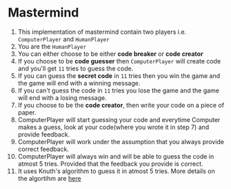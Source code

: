 # Mastermind

1. This implementation of mastermind contain two players i.e. `ComputerPlayer` and `HumanPlayer`
2. You are the `HumanPlayer`
3. You can either choose to be either **code breaker** or **code creator**
4. If you choose to be **code guesser** then `ComputerPlayer` will create code and you'll get `11` tries to guess the code.
5. If you can guess the **secret code** in `11` tries then you win the game and the game will end with a winning message.
6. If you can't guess the code in `11` tries you lose the game and the game will end with a losing message.
7. If you choose to be the **code creator**, then write your code on a piece of paper.
8. ComputerPlayer will start guessing your code and everytime Computer makes a guess, look at your code(where you wrote it in step 7) and provide feedback.
9. ComputerPlayer will work under the assumption that you always provide correct feedback.
10. ComputerPlayer will always win and will be able to guess the code in atmost 5 tries. Provided that the feedback you provide is correct.
11. It uses Knuth's algorithm to guess it in atmost 5 tries. More details on the algortihm are [here](https://en.wikipedia.org/wiki/Mastermind_(board_game)#Best_strategies_with_four_holes_and_six_colors)